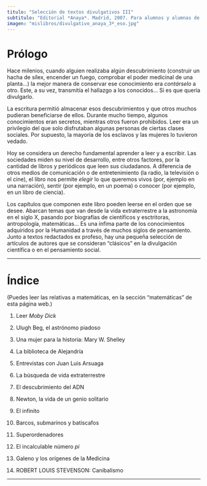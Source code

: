 ```yaml
---
titulo: "Selección de textos divulgativos III"
subtitulo: "Editorial *Anaya*. Madrid, 2007. Para alumnos y alumnas de 3º de Secundaria."
imagen: "mislibros/divulgativo_anaya_3º_eso.jpg"
---
```

# **Prólogo**

Hace milenios, cuando alguien realizaba algún descubrimiento (construir un hacha de sílex, encender un fuego, comprobar el poder medicinal de una planta…) la mejor manera de conservar ese conocimiento era _contárselo_ a otro. Este, a su vez, transmitía el hallazgo a los conocidos… Si es que quería divulgarlo.

La escritura permitió almacenar esos descubrimientos y que otros muchos pudieran beneficiarse de ellos. Durante mucho tiempo, algunos conocimientos eran secretos, mientras otros fueron prohibidos. Leer era un privilegio del que solo disfrutaban algunas personas de ciertas clases sociales. Por supuesto, la mayoría de los esclavos y las mujeres lo tuvieron vedado.

Hoy se considera un derecho fundamental aprender a leer y a escribir. Las sociedades miden su nivel de desarrollo, entre otros factores, por la cantidad de libros y periódicos que leen sus ciudadanos. A diferencia de otros medios de comunicación o de entretenimiento (la radio, la televisión o el cine), el libro nos permite _elegir_ lo que queremos vivos (por, ejemplo en una narración), sentir (por ejemplo, en un poema) o conocer (por ejemplo, en un libro de ciencia).

Los capítulos que componen este libro poeden leerse en el orden que se desee. Abarcan temas que van desde la vida extraterrestre a la astronomía en el siglo X, pasando por biografías de científicos y esctritoras, antropología, matemáticas… Es una ínfima parte de los conocimientos adquiridos por la Humanidad a través de muchos siglos de pensamiento. Junto a textos redactados ex profeso, hay una pequeña selección de artículos de autores que se consideran “clásicos” en la divulgación científica o en el pensamiento social.

* * *

# **Índice**

(Puedes leer las relativas a matemáticas, en la sección “matemáticas” de esta página web.)

1. Leer _Moby Dick_

2. Ulugh Beg, el astrónomo piadoso

3. Una mujer para la historia: Mary W. Shelley

4. La biblioteca de Alejandría

5. Entrevistas con Juan Luis Arsuaga

6. La búsqueda de vida extraterrestre

7. El descubrimiento del ADN

8. Newton, la vida de un genio solitario

9. El infinito

10. Barcos, submarinos y batiscafos

11. Superordenadores

12. El incalculable número _pi_

13. Galeno y los orígenes de la Medicina

14. ROBERT LOUIS STEVENSON: Canibalismo

* * *
